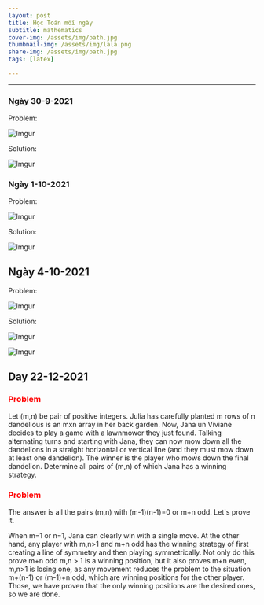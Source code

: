 ```yaml
---
layout: post
title: Học Toán mỗi ngày
subtitle: mathematics
cover-img: /assets/img/path.jpg
thumbnail-img: /assets/img/lala.png
share-img: /assets/img/path.jpg
tags: [latex]

---
```



<style TYPE="text/css">
code.has-jax {font: inherit; font-size: 100%; background: inherit; border: inherit;}
</style>
<script type="text/x-mathjax-config">
MathJax.Hub.Config({
    tex2jax: {
        inlineMath: [['$','$'], ['\\(','\\)']],
        skipTags: ['script', 'noscript', 'style', 'textarea', 'pre'] // removed 'code' entry
    }
});
MathJax.Hub.Queue(function() {
    var all = MathJax.Hub.getAllJax(), i;
    for(i = 0; i < all.length; i += 1) {
        all[i].SourceElement().parentNode.className += ' has-jax';
    }
});
</script>
<script type="text/javascript" src="https://cdnjs.cloudflare.com/ajax/libs/mathjax/2.7.4/MathJax.js?config=TeX-AMS_HTML-full"></script>

----------------
###  Ngày 30-9-2021

Problem: 

![Imgur](https://i.imgur.com/j4Uerkj.png) 

Solution: 

![Imgur](https://i.imgur.com/qq8cRJa.png)

### Ngày 1-10-2021

Problem:

![Imgur](https://i.imgur.com/w1s1L0u.png)

Solution:

![Imgur](https://i.imgur.com/LuHiVws.png)

## Ngày 4-10-2021

Problem:

![Imgur](https://i.imgur.com/CeL5Mie.png)

Solution:

![Imgur](https://i.imgur.com/8qYsfOO.png)

![Imgur](https://i.imgur.com/Oicdtn9.png)

## Day 22-12-2021

### <span style="color:red"> Problem </span>
Let (m,n) be pair of positive integers. Julia has carefully planted m rows of n dandelious is an mxn array in her back garden. Now, Jana un Viviane decides to play a game with a lawnmower they just found. Talking alternating turns and starting with Jana, they can now mow down all the dandelions in a straight horizontal or vertical line (and they must mow down at least one dandelion). The winner is the player who mows down the final dandelion. Determine all pairs of (m,n) of which Jana has a winning strategy.

### <span style="color:red"> Problem </span>

The answer is all the pairs (m,n) with (m-1)(n-1)=0 or m+n odd. Let's prove it.

When m=1 or n=1, Jana can clearly win with a single move. At the other hand, any player with m,n>1 and m+n odd has the winning strategy of first creating a line of symmetry and then playing symmetrically. Not only do this prove m+n odd m,n > 1 is a winning position, but it also proves m+n even, m,n>1 is losing one, as any movement reduces the problem to the situation m+(n-1) or (m-1)+n odd, which are winning positions for the other player. Those, we have proven that the only winning positions are the desired ones, so we are done.






